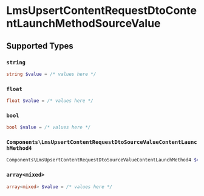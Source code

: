 # LmsUpsertContentRequestDtoContentLaunchMethodSourceValue


## Supported Types

### `string`

```php
string $value = /* values here */
```

### `float`

```php
float $value = /* values here */
```

### `bool`

```php
bool $value = /* values here */
```

### `Components\LmsUpsertContentRequestDtoSourceValueContentLaunchMethod4`

```php
Components\LmsUpsertContentRequestDtoSourceValueContentLaunchMethod4 $value = /* values here */
```

### `array<mixed>`

```php
array<mixed> $value = /* values here */
```

